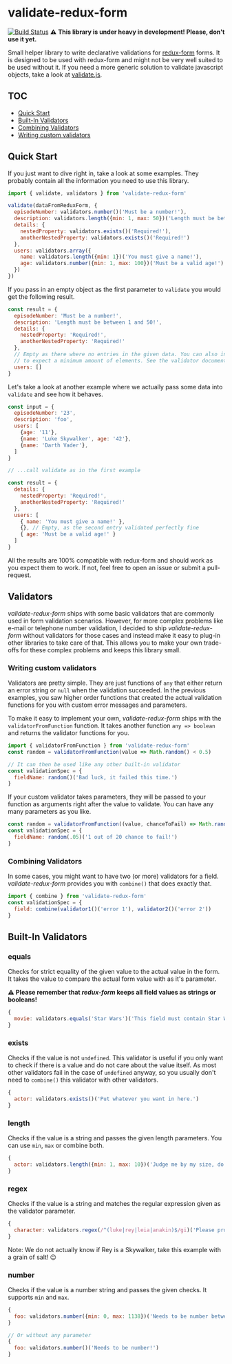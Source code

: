 # validate-redux-form
[![Build Status](https://travis-ci.org/Malax/validate-redux-form.svg?branch=master)](https://travis-ci.org/Malax/validate-redux-form)
:warning: **This library is under heavy in development! Please, don't use it yet.**

Small helper library to write declarative validations for [redux-form](https://github.com/erikras/redux-form) forms.
It is designed to be used with redux-form and might not be very well suited to be 
used without it. If you need a more generic solution to validate javascript objects,
take a look at [validate.js](https://github.com/ansman/validate.js).

## TOC
* [Quick Start](#quick-start)
* [Built-In Validators](#built-in-validators)
* [Combining Validators](#combining-validators)
* [Writing custom validators](#writing-custom-validators)

## Quick Start
If you just want to dive right in, take a look at some examples. They probably contain
 all the information you need to use this library.

```javascript
import { validate, validators } from 'validate-redux-form'

validate(dataFromReduxForm, {
  episodeNumber: validators.number()('Must be a number!'),
  description: validators.length({min: 1, max: 50})('Length must be between 1 and 50!'),
  details: {
    nestedProperty: validators.exists()('Required!'),
    anotherNestedProperty: validators.exists()('Required!')
  },
  users: validators.array({
    name: validators.length({min: 1})('You must give a name!'),
    age: validators.number({min: 1, max: 100})('Must be a valid age!')
  })
})
```

If you pass in an empty object as the first parameter to `validate` you would get the following
result.

```javascript
const result = {
  episodeNumber: 'Must be a number!',
  description: 'Length must be between 1 and 50!',
  details: {
    nestedProperty: 'Required!',
    anotherNestedProperty: 'Required!'
  },
  // Empty as there where no entries in the given data. You can also instruct the `array` validator
  // to expect a minimum amount of elements. See the validator documentation for more info.
  users: []
}
```

Let's take a look at another example where we actually pass some data into `validate` and see how it behaves.

```javascript
const input = {
  episodeNumber: '23',
  description: 'foo',
  users: [
    {age: '11'},
    {name: 'Luke Skywalker', age: '42'},
    {name: 'Darth Vader'},
  ]
}

// ...call validate as in the first example

const result = {
  details: {
    nestedProperty: 'Required!',
    anotherNestedProperty: 'Required!'
  },
  users: [
    { name: 'You must give a name!' },
    {}, // Empty, as the second entry validated perfectly fine
    { age: 'Must be a valid age!' }
  ]
}
```

All the results are 100% compatible with redux-form and should work as you expect them to work. If not, feel free to open an issue or submit a pull-request.

## Validators
*validate-redux-form* ships with some basic validators that are commonly used in form validation 
scenarios. However, for more complex problems like e-mail or telephone number validation, I decided to ship 
*validate-redux-form* without validators for those cases and instead make it easy to plug-in other libraries
to take care of that. This allows you to make your own trade-offs for these complex problems and keeps this library small.

### Writing custom validators
Validators are pretty simple. They are just functions of `any` that either return an error string 
or `null` when the validation succeeded. In the previous examples, you saw higher order functions that
created the actual validation functions for you with custom error messages and parameters.

To make it easy to implement your own, *validate-redux-form* ships with the `validatorFromFunction` function. 
It takes another function `any => boolean` and returns the validator functions for you.
 
```javascript
import { validatorFromFunction } from 'validate-redux-form'
const random = validatorFromFunction(value => Math.random() < 0.5)

// It can then be used like any other built-in validator
const validationSpec = {
  fieldName: random()('Bad luck, it failed this time.')
}
```

If your custom validator takes parameters, they will be passed to your function as arguments right after the value to validate. You
can have any many parameters as you like.

```javascript
const random = validatorFromFunction((value, chanceToFail) => Math.random() < chanceToFail)
const validationSpec = {
  fieldName: random(.05)('1 out of 20 chance to fail!')
}
```

### Combining Validators
In some cases, you might want to have two (or more) validators for a field. *validate-redux-form* provides you with
`combine()` that does exactly that.

```javascript
import { combine } from 'validate-redux-form'
const validationSpec = {
  field: combine(validator1()('error 1'), validator2()('error 2'))
}
```

## Built-In Validators
 
### equals
Checks for strict equality of the given value to the actual value in the form. It takes the
value to compare the actual form value with as it's parameter.

:warning: **Please remember that *redux-form* keeps all field values as strings or booleans!**

```javascript
{
  movie: validators.equals('Star Wars')('This field must contain Star Wars!')
}
```

### exists
Checks if the value is not `undefined`. This validator is useful if you only want to
check if there is a value and do not care about the value itself. As most other validators
fail in the case of `undefined` anyway, so you usually don't need to `combine()` this validator
with other validators.

```javascript
{
  actor: validators.exists()('Put whatever you want in here.')
}
```

### length
Checks if the value is a string and passes the given length parameters. You can
use `min`, `max` or combine both.

```javascript
{
  actor: validators.length({min: 1, max: 10})('Judge me by my size, do you?')
}
```

### regex
Checks if the value is a string and matches the regular expression given as the validator parameter.
```javascript
{
  character: validators.regex(/^(luke|rey|leia|anakin)$/gi)('Please provide a Skywalker!')
}
```

Note: We do not actually know if Rey is a Skywalker, take this example with a grain of salt! :wink: 

### number
Checks if the value is a number string and passes the given checks. It supports `min` and `max`.

```javascript
{
  foo: validators.number({min: 0, max: 1138})('Needs to be number between 0 and 1138!')
}

// Or without any parameter
{
  foo: validators.number()('Needs to be number!')
}
```
